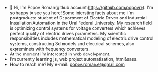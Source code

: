 - 👋 Hi, I’m Popov Roman(github account:https://github.com/popovre). I'm so happy to see you here! Some intersting facts about me: i'm postgraduate student of Department of Electric Drives and Industrial Installation Automation in the Ural Federal University. My research field is optimizing control systems for voltage converters which achieves perfect quality of electric drives parameters. My scientific responsibilities includes mathematical modeling of electric drive control systems, constructing 3d models and electrical schemes, also expreminets with frequency converters.
-  At the moment i’m interested in web development. 
-  I’m currently learning js, web project automatisation, html&sass.
-  How to reach me? My e-mail: popov.roman.e@gmail.com
  
